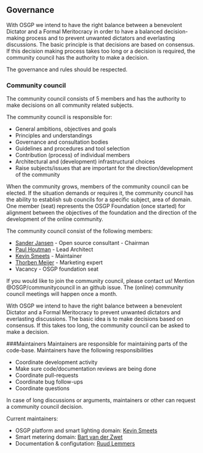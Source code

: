 ## Governance

With OSGP we intend to have the right balance between a benevolent Dictator and a Formal Meritocracy in order to have a balanced decision-making process and to prevent unwanted dictators and everlasting discussions. The basic principle is that decisions are based on consensus. If this decision making process takes too long or a decision is required, the community council has the authority to make a decision.

The governance and rules should be respected.

### Community council
The community council consists of 5 members and has the authority to make decisions on all community related subjects.

The community council is responsible for:
* General ambitions, objectives and goals
* Principles and understandings
* Governance and consultation bodies
* Guidelines and procedures and tool selection
* Contribution (process) of individual members
* Architectural and (development) infrastructural choices
* Raise subjects/issues that are important for the direction/development of the community

When the community grows, members of the community council can be elected. If the situation demands or requires it, the community council has the ability to establish sub councils for a specific subject, area of domain. One member (seat) represents the OSGP Foundation (once started) for alignment between the objectives of the foundation and the direction of the development of the online community.

The community council consist of the following members:
* [Sander Jansen](https://github.com/Sander3003) - Open source consultant - Chairman 
* [Paul Houtman](https://github.com/phoutman) - Lead Architect
* [Kevin Smeets](https://github.com/kevinsmeets) - Maintainer 
* [Thorben Meijer](https://github.com/thorbenmeijer) - Marketing expert
* Vacancy - OSGP foundation seat

If you would like to join the community council, please contact us! Mention @OSGP/communitycouncil in an github issue.
The (online) community council meetings will happen once a month.

With OSGP we intend to have the right balance between a benevolent Dictator and a Formal Meritocracy to prevent unwanted dictators and everlasting discussions. The basic idea is to make decisions based on consensus. If this takes too long, the community council can be asked to make a decision.

###Maintainers
Maintainers are responsible for maintaining parts of the code-base. Maintainers have the following responsibilities
* Coordinate development activity
* Make sure code/documentation reviews are being done
* Coordinate pull-requests
* Coordinate bug follow-ups
* Coordinate questions

In case of long discussions or arguments, maintainers or other can request a community council decision.

Current maintainers:
* OSGP platform and smart lighting domain: [Kevin Smeets](https://github.com/kevinsmeets)
* Smart metering domain: [Bart van der Zwet](https://github.com/bvdzwet)
* Documentation & configutation: [Ruud Lemmers](https://github.com/rlemmers)
